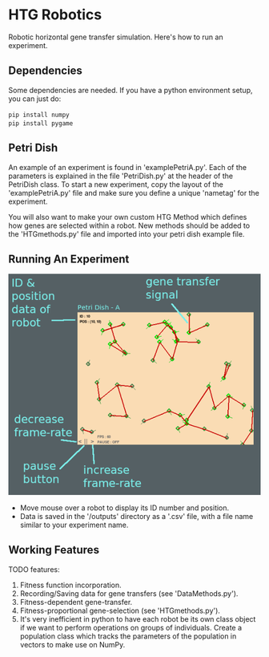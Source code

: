 # HTG Robotics #

Robotic horizontal gene transfer simulation. Here's how to run an experiment.

## Dependencies ##

Some dependencies are needed. If you have a python environment setup, you can just do:

`pip install numpy`  
`pip install pygame`

## Petri Dish ##

An example of an experiment is found in 'examplePetriA.py'. Each of the parameters is explained in the file 'PetriDish.py' at the header of the PetriDish class. To start a new experiment, copy the layout of the 'examplePetriA.py' file and make sure you define a unique 'nametag' for the experiment.

You will also want to make your own custom HTG Method which defines how genes are selected within a robot. New methods should be added to the 'HTGmethods.py' file and imported into your petri dish example file. 

## Running An Experiment ##

![alt text](imgs/instructions.png)

* Move mouse over a robot to display its ID number and position.
* Data is saved in the '/outputs' directory as a '.csv' file, with a file name similar to your experiment name.

## Working Features ##

TODO features:

1. Fitness function incorporation.
2. Recording/Saving data for gene transfers (see 'DataMethods.py').
3. Fitness-dependent gene-transfer.
4. Fitness-proportional gene-selection (see 'HTGmethods.py').
5. It's very inefficient in python to have each robot be its own class object if we want to perform operations on groups of individuals. Create a population class which tracks the parameters of the population in vectors to make use on NumPy.
